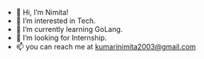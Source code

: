 - 👋 Hi, I’m Nimita!
- 👀 I’m interested in Tech.
- 🌱 I’m currently learning GoLang.
- 💞️ I’m looking for Internship.
- 📫 you can reach me at kumarinimita2003@gmail.com

<!---
knim23/knim23 is a ✨ special ✨ repository because its `README.md` (this file) appears on your GitHub profile.
You can click the Preview link to take a look at your changes.
--->

